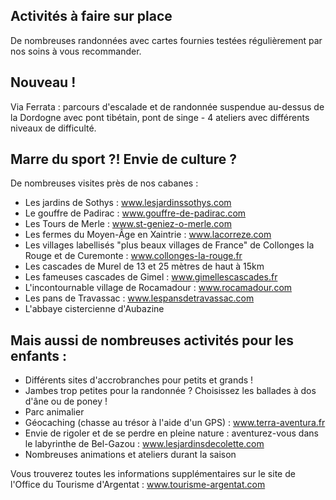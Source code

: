 ## Activités à faire sur place

De nombreuses randonnées avec cartes fournies testées régulièrement par nos soins à vous recommander.

## Nouveau !

Via Ferrata : parcours d'escalade et de randonnée suspendue au-dessus de la Dordogne avec pont tibétain, pont de singe - 4 ateliers avec différents niveaux de difficulté.

## Marre du sport ?! Envie de culture ?

De nombreuses visites près de nos cabanes :

- Les jardins de Sothys : www.lesjardinssothys.com
- Le gouffre de Padirac : www.gouffre-de-padirac.com
- Les Tours de Merle : www.st-geniez-o-merle.com
- Les fermes du Moyen-Âge en Xaintrie : www.lacorreze.com
- Les villages labellisés "plus beaux villages de France" de Collonges la Rouge et de Curemonte : www.collonges-la-rouge.fr
- Les cascades de Murel de 13 et 25 mètres de haut à 15km
- Les fameuses cascades de Gimel : www.gimellescascades.fr
- L'incontournable village de Rocamadour : www.rocamadour.com
- Les pans de Travassac : www.lespansdetravassac.com
- L'abbaye cistercienne d'Aubazine

## Mais aussi de nombreuses activités pour les enfants :

- Différents sites d'accrobranches pour petits et grands !
- Jambes trop petites pour la randonnée ? Choisissez les ballades à dos d'âne ou de poney !
- Parc animalier
- Géocaching (chasse au trésor à l'aide d'un GPS) : www.terra-aventura.fr
- Envie de rigoler et de se perdre en pleine nature : aventurez-vous dans le labyrinthe de Bel-Gazou : www.lesjardinsdecolette.com
- Nombreuses animations et ateliers durant la saison

Vous trouverez toutes les informations supplémentaires sur le site de l'Office du Tourisme d'Argentat : www.tourisme-argentat.com
